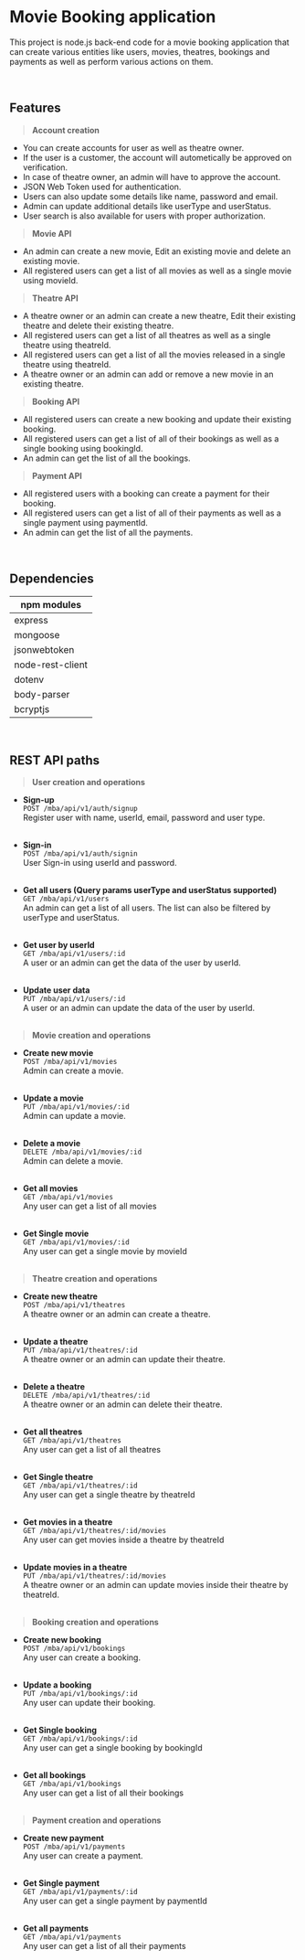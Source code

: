 # Movie Booking application
This project is node.js back-end code for a movie booking application that can create various entities like users, movies, theatres, bookings and payments as well as perform various actions on them.

<br/>

## Features

>**Account creation**
- You can create accounts for user as well as theatre owner.
- If the user is a customer, the account will autometically be approved on verification.
- In case of theatre owner, an admin will have to approve the account.
- JSON Web Token used for authentication.
- Users can also update some details like name, password and email.
- Admin can update additional details like userType and userStatus.
- User search is also available for users with proper authorization.

>**Movie API**
- An admin can create a new movie, Edit an existing movie and delete an existing movie.
- All registered users can get a list of all movies as well as a single movie using movieId.

>**Theatre API**
- A theatre owner or an admin can create a new theatre, Edit their existing theatre and delete their existing theatre.
- All registered users can get a list of all theatres as well as a single theatre using theatreId.
- All registered users can get a list of all the movies released in a single theatre using theatreId.
- A theatre owner or an admin can add or remove a new movie in an existing theatre.

>**Booking API**
- All registered users can create a new booking and update their existing booking.
- All registered users can get a list of all of their bookings as well as a single booking using bookingId.
- An admin can get the list of all the bookings.

>**Payment API**
- All registered users with a booking can create a payment for their booking.
- All registered users can get a list of all of their payments as well as a single payment using paymentId.
- An admin can get the list of all the payments.

<br/>

## Dependencies
|npm modules|
|-|
|express|
|mongoose|
|jsonwebtoken|
|node-rest-client|
|dotenv|
|body-parser|
|bcryptjs|

<br/>

## REST API paths

>**User creation and operations**

- **Sign-up**<br/>
`POST /mba/api/v1/auth/signup`<br/>
Register user with name, userId, email, password and user type.<br/><br/>

- **Sign-in**<br/>
`POST /mba/api/v1/auth/signin`<br/>
User Sign-in using userId and password.<br/><br/>

- **Get all users (Query params userType and userStatus supported)**<br/>
`GET /mba/api/v1/users`<br/>
An admin can get a list of all users. The list can also be filtered by userType and userStatus.<br/><br/>

- **Get user by userId**<br/>
`GET /mba/api/v1/users/:id`<br/>
A user or an admin can get the data of the user by userId.<br/><br/>

- **Update user data**<br/>
`PUT /mba/api/v1/users/:id`<br/>
A user or an admin can update the data of the user by userId.<br/><br/>

>**Movie creation and operations**

- **Create new movie**<br/>
`POST /mba/api/v1/movies`<br/>
Admin can create a movie.<br/><br/>

- **Update a movie**<br/>
`PUT /mba/api/v1/movies/:id`<br/>
Admin can update a movie.<br/><br/>

- **Delete a movie**<br/>
`DELETE /mba/api/v1/movies/:id`<br/>
Admin can delete a movie.<br/><br/>

- **Get all movies**<br/>
`GET /mba/api/v1/movies`<br/>
Any user can get a list of all movies<br/><br/>

- **Get Single movie**<br/>
`GET /mba/api/v1/movies/:id`<br/>
Any user can get a single movie by movieId<br/><br/>

>**Theatre creation and operations**

- **Create new theatre**<br/>
`POST /mba/api/v1/theatres`<br/>
A theatre owner or an admin can create a theatre.<br/><br/>

- **Update a theatre**<br/>
`PUT /mba/api/v1/theatres/:id`<br/>
A theatre owner or an admin can update their theatre.<br/><br/>

- **Delete a theatre**<br/>
`DELETE /mba/api/v1/theatres/:id`<br/>
A theatre owner or an admin can delete their theatre.<br/><br/>

- **Get all theatres**<br/>
`GET /mba/api/v1/theatres`<br/>
Any user can get a list of all theatres<br/><br/>

- **Get Single theatre**<br/>
`GET /mba/api/v1/theatres/:id`<br/>
Any user can get a single theatre by theatreId<br/><br/>

- **Get movies in a theatre**<br/>
`GET /mba/api/v1/theatres/:id/movies`<br/>
Any user can get movies inside a theatre by theatreId<br/><br/>

- **Update movies in a theatre**<br/>
`PUT /mba/api/v1/theatres/:id/movies`<br/>
A theatre owner or an admin can update movies inside their theatre by theatreId.<br/><br/>

>**Booking creation and operations**

- **Create new booking**<br/>
`POST /mba/api/v1/bookings`<br/>
Any user can create a booking.<br/><br/>

- **Update a booking**<br/>
`PUT /mba/api/v1/bookings/:id`<br/>
Any user can update their booking.<br/><br/>

- **Get Single booking**<br/>
`GET /mba/api/v1/bookings/:id`<br/>
Any user can get a single booking by bookingId<br/><br/>

- **Get all bookings**<br/>
`GET /mba/api/v1/bookings`<br/>
Any user can get a list of all their bookings<br/><br/>

>**Payment creation and operations**

- **Create new payment**<br/>
`POST /mba/api/v1/payments`<br/>
Any user can create a payment.<br/><br/>

- **Get Single payment**<br/>
`GET /mba/api/v1/payments/:id`<br/>
Any user can get a single payment by paymentId<br/><br/>

- **Get all payments**<br/>
`GET /mba/api/v1/payments`<br/>
Any user can get a list of all their payments<br/><br/>